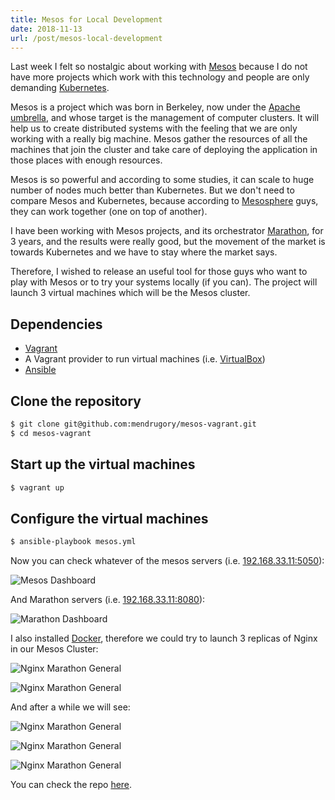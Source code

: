 ```yaml
---
title: Mesos for Local Development
date: 2018-11-13
url: /post/mesos-local-development
---
```


Last week I felt so nostalgic about working with [Mesos](http://mesos.apache.org/) because I do not have more projects which work with this technology and people are only demanding [Kubernetes](http://kubernetes.io/).

Mesos is a project which was born in Berkeley, now under the [Apache umbrella](https://www.apache.org/index.html#projects-list), and whose target is the management of computer clusters. It will help us to create distributed systems with the feeling that we are only working with a really big machine. Mesos gather the resources of all the machines that join the cluster and take care of deploying the application in those places with enough resources.

Mesos is so powerful and according to some studies, it can scale to huge number of nodes much better than Kubernetes. But we don't need to compare Mesos and Kubernetes, because according to [Mesosphere](https://mesosphere.com/blog/kubernetes-dcos/) guys, they can work together (one on top of another).

I have been working with Mesos projects, and its orchestrator [Marathon](https://mesosphere.github.io/marathon/), for 3 years, and the results were really good, but the movement of the market is towards Kubernetes and we have to stay where the market says.

Therefore, I wished to release an useful tool for those guys who want to play with Mesos or to try your systems locally (if you can). The project will launch 3 virtual machines which will be the Mesos cluster.

## Dependencies

* [Vagrant](https://www.vagrantup.com/)
* A Vagrant provider to run virtual machines (i.e. [VirtualBox](https://www.virtualbox.org/))
* [Ansible](https://www.ansible.com/)


## Clone the repository

```bash
$ git clone git@github.com:mendrugory/mesos-vagrant.git
$ cd mesos-vagrant
```

## Start up the virtual machines

```bash
$ vagrant up
```

## Configure the virtual machines

```bash
$ ansible-playbook mesos.yml
```

Now you can check whatever of the mesos servers (i.e. [192.168.33.11:5050](http://192.168.33.11:5050)):

![Mesos Dashboard](/img/mesos-dashboard.png)


And Marathon servers (i.e. [192.168.33.11:8080](http://192.168.33.11:8080)):

![Marathon Dashboard](/img/marathon-dashboard.png)


I also installed [Docker](https://www.docker.com/), therefore we could try to launch 3 replicas of Nginx in our Mesos Cluster:


![Nginx Marathon General](/img/nginx-marathon-1.png)

![Nginx Marathon General](/img/nginx-marathon-2.png)


And after a while we will see:

![Nginx Marathon General](/img/nginx-marathon-3.png)

![Nginx Marathon General](/img/nginx-marathon-4.png)

![Nginx Marathon General](/img/nginx-marathon-5.png)


You can check the repo [here](https://github.com/mendrugory/mesos-vagrant).